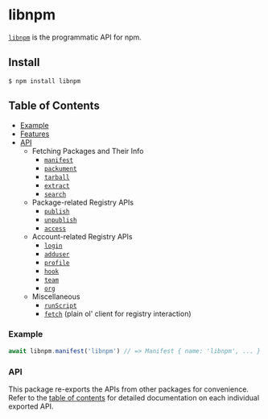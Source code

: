 # libnpm

[`libnpm`](https://github.com/npm/libnpm) is the programmatic API for npm.

## Install

`$ npm install libnpm`

## Table of Contents

* [Example](#example)
* [Features](#features)
* [API](#api)
  * Fetching Packages and Their Info
    * [`manifest`](https://www.npmjs.com/package/pacote#manifest)
    * [`packument`](https://www.npmjs.com/package/pacote#packument)
    * [`tarball`](https://www.npmjs.com/package/pacote#tarball)
    * [`extract`](https://www.npmjs.com/package/pacote#extract)
    * [`search`](https://npm.im/libnpmsearch)
  * Package-related Registry APIs
    * [`publish`]()
    * [`unpublish`](#unpublish)
    * [`access`](https://npm.im/libnpmaccess)
  * Account-related Registry APIs
    * [`login`](https://www.npmjs.com/package/npm-profile#login)
    * [`adduser`](https://www.npmjs.com/package/npm-profile#adduser)
    * [`profile`](https://npm.im/npm-profile)
    * [`hook`](https://npm.im/libnpmhook)
    * [`team`](https://npm.im/libnpmteam)
    * [`org`](https://npm.im/libnpmorg)
  * Miscellaneous
    * [`runScript`](https://www.npmjs.com/package/npm-lifecycle)
    * [`fetch`](https://npm.im/npm-registry-fetch) (plain ol' client for registry interaction)

### Example

```javascript
await libnpm.manifest('libnpm') // => Manifest { name: 'libnpm', ... }
```

### API

This package re-exports the APIs from other packages for convenience. Refer to
the [table of contents](#table-of-contents) for detailed documentation on each
individual exported API.
